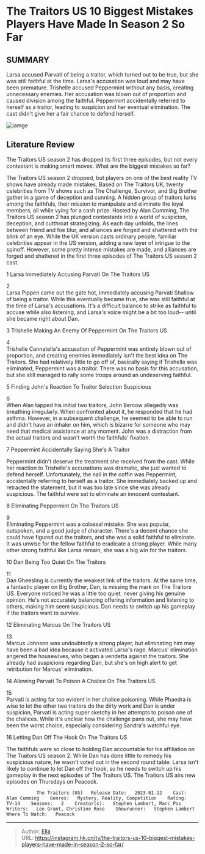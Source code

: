 # The Traitors US 10 Biggest Mistakes Players Have Made In Season 2 So Far


## SUMMARY 


 Larsa accused Parvati of being a traitor, which turned out to be true, but she was still faithful at the time. Larsa&#39;s accusation was loud and may have been premature. 
 Trishelle accused Peppermint without any basis, creating unnecessary enemies. Her accusation was blown out of proportion and caused division among the faithful. 
 Peppermint accidentally referred to herself as a traitor, leading to suspicion and her eventual elimination. The cast didn&#39;t give her a fair chance to defend herself. 

![iamge](https://static1.srcdn.com/wordpress/wp-content/uploads/2024/01/embargo-until-1_12-at-9-p-m-et-the-traitors-us_-10-biggest-mistakes-players-have-made-in-season-2-so-far.jpg)

## Literature Review
The Traitors US season 2 has dropped its first three episodes, but not every contestant is making smart moves. What are the biggest mistakes so far?




The Traitors US season 2 dropped, but players on one of the best reality TV shows have already made mistakes. Based on The Traitors UK, twenty celebrities from TV shows such as The Challenge, Survivor, and Big Brother gather in a game of deception and cunning. A hidden group of traitors lurks among the faithfuls, their mission to manipulate and eliminate the loyal members, all while vying for a cash prize.
Hosted by Alan Cumming, The Traitors US season 2 has plunged contestants into a world of suspicion, deception, and cutthroat strategizing. As each day unfolds, the lines between friend and foe blur, and alliances are forged and shattered with the blink of an eye. While the UK version casts ordinary people, familiar celebrities appear in the US version, adding a new layer of intrigue to the spinoff. However, some pretty intense mistakes are made, and alliances are forged and shattered in the first three episodes of The Traitors US season 2 cast.









 








 1  Larsa Immediately Accusing Parvati On The Traitors US 


 












 2   
Larsa Pippen came out the gate hot, immediately accusing Parvati Shallow of being a traitor. While this eventually became true, she was still faithful at the time of Larsa&#39;s accusations. It&#39;s a difficult balance to strike as faithful to accuse while also listening, and Larsa&#39;s voice might be a bit too loud-- until she became right about Dan.





 3  Trishelle Making An Enemy Of Peppermint On The Traitors US 


 












 4   
Trishelle Cannatella&#39;s accusation of Peppermint was entirely blown out of proportion, and creating enemies immediately isn&#39;t the best idea on The Traitors. She had relatively little to go off of, basically saying if Trishelle was eliminated, Peppermint was a traitor. There was no basis for this accusation, but she still managed to rally some troops around an undeserving faithful.





 5  Finding John&#39;s Reaction To Traitor Selection Suspicious 
        






 6   
When Alan tapped his initial two traitors, John Bercow allegedly was breathing irregularly. When confronted about it, he responded that he had asthma. However, in a subsequent challenge, he seemed to be able to run and didn&#39;t have an inhaler on him, which is bizarre for someone who may need that medical assistance at any moment. John was a distraction from the actual traitors and wasn&#39;t worth the faithfuls&#39; fixation.





 7  Peppermint Accidentally Saying She&#39;s A Traitor 
        

Peppermint didn&#39;t deserve the treatment she received from the cast. While her reaction to Trishelle&#39;s accusations was dramatic, she just wanted to defend herself. Unfortunately, the nail in the coffin was Peppermint, accidentally referring to herself as a traitor. She immediately backed up and retracted the statement, but it was too late since she was already suspicious. The faithful were set to eliminate an innocent contestant.





 8  Eliminating Peppermint On The Traitors US 
        






 9   
Eliminating Peppermint was a colossal mistake. She was popular, outspoken, and a good judge of character. There&#39;s a decent chance she could have figured out the traitors, and she was a solid faithful to eliminate. It was unwise for the fellow faithful to eradicate a strong player. While many other strong faithful like Larsa remain, she was a big win for the traitors.





 10  Dan Being Too Quiet On The Traitors 


 












 11   
Dan Gheesling is currently the weakest link of the traitors. At the same time, a fantastic player on Big Brother, Dan, is missing the mark on The Traitors US. Everyone noticed he was a little too quiet, never giving his genuine opinion. He&#39;s not accurately balancing offering information and listening to others, making him seem suspicious. Dan needs to switch up his gameplay if the traitors want to survive.





 12  Eliminating Marcus On The Traitors US 
        






 13   
Marcus Johnson was undoubtedly a strong player, but eliminating him may have been a bad idea because it activated Larsa&#39;s rage. Marcus&#39; elimination angered the housewives, who began a vendetta against the traitors. She already had suspicions regarding Dan, but she&#39;s on high alert to get retribution for Marcus&#39; elimination.





 14  Allowing Parvati To Poison A Chalice On The Traitors US 
        






 15   
Parvati is acting far too evident in her chalice poisoning. While Phaedra is wise to let the other two traitors do the dirty work and Dan is under suspicion, Parvati is acting super sketchy in her attempts to poison one of the chalices. While it&#39;s unclear how the challenge pans out, she may have been the worst choice, especially considering Sandra&#39;s watchful eye.





 16  Letting Dan Off The Hook On The Traitors US 
        

The faithfuls were so close to holding Dan accountable for his affiliation on The Traitors US season 2. While Dan has done little to remedy his suspicious nature, he wasn&#39;t voted out in the second round table. Larsa isn&#39;t likely to continue to let Dan off the hook, so he needs to switch up his gameplay in the next episodes of The Traitors US. 
The Traitors US airs new episodes on Thursdays on Peacock. 

               The Traitors (US)   Release Date:   2023-01-12    Cast:   Alan Cumming    Genres:   Mystery, Reality, Competition    Rating:   TV-14    Seasons:   2    Creator(s):   Stephen Lambert, Marc Pos    Writers:   Lee Grant, Christine Rose    Showrunner:   Stephen Lambert    Where To Watch:   Peacock      

---

> Author: [Ella](https://instagram.hk.cn/)  
> URL: https://instagram.hk.cn/tv/the-traitors-us-10-biggest-mistakes-players-have-made-in-season-2-so-far/  


